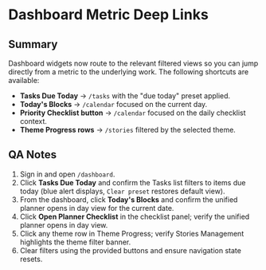 # Dashboard Metric Deep Links

## Summary
Dashboard widgets now route to the relevant filtered views so you can jump directly from a metric to the underlying work. The following shortcuts are available:

- **Tasks Due Today** → `/tasks` with the "due today" preset applied.
- **Today's Blocks** → `/calendar` focused on the current day.
- **Priority Checklist button** → `/calendar` focused on the daily checklist context.
- **Theme Progress rows** → `/stories` filtered by the selected theme.

## QA Notes
1. Sign in and open `/dashboard`.
2. Click **Tasks Due Today** and confirm the Tasks list filters to items due today (blue alert displays, `Clear preset` restores default view).
3. From the dashboard, click **Today's Blocks** and confirm the unified planner opens in day view for the current date.
4. Click **Open Planner Checklist** in the checklist panel; verify the unified planner opens in day view.
5. Click any theme row in Theme Progress; verify Stories Management highlights the theme filter banner.
6. Clear filters using the provided buttons and ensure navigation state resets.
